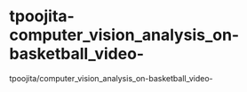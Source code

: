 # tpoojita-computer_vision_analysis_on-basketball_video-
tpoojita/computer_vision_analysis_on-basketball_video-
